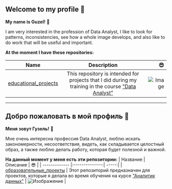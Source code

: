 ## Welcome to my profile 🤗

**My name is Guzel!** 👋

I am very interested in the profession of Data Analyst, I like to look for patterns, inconsistencies,
see how a whole image develops, and also like to do work that will be useful and important.

**Аt the moment I have these repositories:**

| Name        | Description           | 😎 |
| ------------- |:-------------:| -----:|
| [educational_projects](https://github.com/guzel-miftakhova/educational_projects) | This repository is intended for projects that I did during my training in the course ["Data Analyst"](https://practicum.yandex.ru/data-analyst/) | ![Image](https://s01vlx.storage.yandex.net/rdisk/61e52706d04bf42492b598087ba292ad3a0605136d4f7fbd0b6735868e795bf3/6329bbc5/aMxkKUXuZqrxxhprtBhKYijEp_PXN8bvNX-qaiDwFzoCFlRX9G0ruGYiwBum5sEHTmltk2gmaMdDctp-MQITVA==?uid=35512604&filename=Yandex%20Practicum%20logo.jpg&disposition=inline&hash=&limit=0&content_type=image%2Fjpeg&owner_uid=35512604&fsize=4109&hid=232b7d6522b68bfc17eb8edf78a2cfee&media_type=image&tknv=v2&etag=3ac4b6635bab34c561876a747cfcb30a&rtoken=laJV2ot4OH4z&force_default=yes&ycrid=na-a2ceff8e5d0783139b8e0bbbe3ecb749-downloader15e&ts=5e91b8d62bb40&s=aa7cfdb589d04f190a1acd4eacc12922b10b08095dd4f2d82dfff0a5d4b9a7c9&pb=U2FsdGVkX19Ebb2Zvq9Abl1Nfj_uabRqNt-iPl-alcJ0YVIev36-16E1Z5qG9PyXGsvNrAQwm11sM91cgWdtJ5DC8bC8cjr3A_vQJ6KrnPA) |
____
## Добро пожаловать в мой профиль 🤗

**Меня зовут Гузель!** 👋

Мне очень интересна профессия Data Analyst, люблю искать закономерности, несоответствия,
видеть, как складывается целостный образ, а также люблю делать работу, которая будет полезной и важной.

**На данный момент у меня есть эти репозитории:**
| Название | Описание | 😎 |
| ------------- |:--------------:| -----:|
| [образовательные_проекты](https://github.com/guzel-miftakhova/educational_projects) | Этот репозиторий предназначен для проектов, которые я делала во время обучения на курсе ["Аналитик данных"](https://practicum.yandex.ru/data-analyst/) | ![Изображение](https://media-i.on1.click/0x0/commons/thumb/2/20/Width_1600.png/200px-Width_1600.png) |

